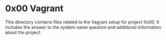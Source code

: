# 0x00 Vagrant

This directory contains files related to the Vagrant setup for project 0x00. It includes the answer to the system name question and additional information about the project.

